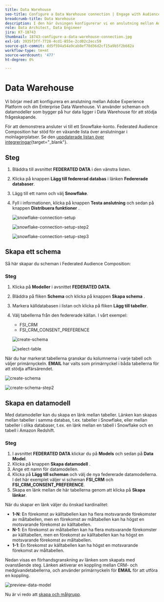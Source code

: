 ```yaml
---
title: Data Warehouse
seo-title: Configure a Data Warehouse connection | Engage with Audiences from your Data Warehouse using Federated Audience Composition
breadcrumb-title: Data Warehouse
description: I den här övningen konfigurerar vi en anslutning mellan Adobe Experience Platform och ditt företag Data Warehouse för att aktivera Federated Audience Composition.
role: Data Architect, Data Engineer
jira: KT-18743
thumbnail: 18743-configure-a-data-warehouse-connection.jpg
exl-id: 3935f3ff-7728-4cd1-855e-2cd02c2ecc59
source-git-commit: dd5f594a54a9cab8ef78d36d2cf15a9b5f2b682a
workflow-type: tm+mt
source-wordcount: '477'
ht-degree: 0%

---
```


# Data Warehouse

Vi börjar med att konfigurera en anslutning mellan Adobe Experience Platform och din Enterprise Data Warehouse. Vi använder scheman och datamodeller som bygger på hur data ligger i Data Warehouse för att stödja frågeskapande.

För att demonstrera ansluter vi till ett Snowflake-konto. Federated Audience Composition har stöd för en växande lista över anslutningar i molnlagerplatser. Se den [uppdaterade listan över integreringar](https://experienceleague.adobe.com/en/docs/federated-audience-composition/using/start/access-prerequisites){target="_blank"}.

## Steg

1. Bläddra till avsnittet **FEDERATED DATA** i den vänstra listen.
2. Klicka på knappen **Lägg till federerad databas** i länken **Federerade databaser**.
3. Lägg till ett namn och välj **Snowflake**.
4. Fyll i informationen, klicka på knappen **Testa anslutning** och sedan på knappen **Distribuera funktioner** .

   ![snowflake-connection-setup](assets/snowflake-connection-setup.png)

   ![snowflake-connection-setup-step2](assets/snowflake-connection-setup-step2.png)

   ![snowflake-connection-setup-step3](assets/snowflake-connection-setup-step3.png)

## Skapa ett schema

Så här skapar du scheman i Federated Audience Composition:

### Steg

1. Klicka på **Modeller** i avsnittet **FEDERATED DATA**.
2. Bläddra på fliken **Schema** och klicka på knappen **Skapa schema** .
3. Markera källdatabasen i listan och klicka på fliken **Lägg till tabeller**.
4. Välj tabellerna från den federerade källan. I vårt exempel:
   - FSI_CRM
   - FSI_CRM_CONSENT_PREFERENCE

   ![create-schema](assets/create-schema.png)

   ![select-table](assets/select-table.png)

När du har markerat tabellerna granskar du kolumnerna i varje tabell och väljer primärnyckeln. **EMAIL** har valts som primärnyckel i båda tabellerna för att stödja affärsärendet.

![create-schema](assets/create-schema.png)

![create-schema-step2](assets/create-schema-step2.png)

## Skapa en datamodell

Med datamodeller kan du skapa en länk mellan tabeller. Länken kan skapas mellan tabeller i samma databas, t.ex. tabeller i Snowflake, eller mellan tabeller i olika databaser, t.ex. en länk mellan en tabell i Snowflake och en tabell i Amazon Redshift.

### Steg

1. I avsnittet **FEDERATED DATA** klickar du på **Models** och sedan på **Data Model**.
2. Klicka på knappen **Skapa datamodell** .
3. Ange ett namn för datamodellen.
4. Klicka på **Lägg till scheman** och välj de nya federerade datamodellerna. I det här exemplet väljer vi scheman **FSI_CRM** och **FSI_CRM_CONSENT_PREFERENCE**.
5. Skapa en länk mellan de här tabellerna genom att klicka på **Skapa länkar**.

När du skapar en länk väljer du önskad kardinalitet:

- **1-N**: En förekomst av källtabellen kan ha flera motsvarande förekomster av måltabellen, men en förekomst av måltabellen kan ha högst en motsvarande förekomst av källtabellen.
- **N-1**: En förekomst av måltabellen kan ha flera motsvarande förekomster av källtabellen, men en förekomst av källtabellen kan ha högst en motsvarande förekomst av måltabellen.
- **1-1**: En förekomst av källtabellen kan ha högst en motsvarande förekomst av måltabellen.

Nedan visas en förhandsgranskning av länken som skapats med ovanstående steg. Länken aktiverar en koppling mellan CRM- och medgivandetabellerna, och använder primärnyckeln för **EMAIL** för att utföra en koppling.

![preview-data-model](assets/preview-data-model.png)

Nu är vi redo att [skapa och målgrupp](create-a-federated-audience.md).
